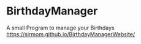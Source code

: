 # BirthdayManager
A small Program to manage your Birthdays
https://sirmom.github.io/BirthdayManagerWebsite/
